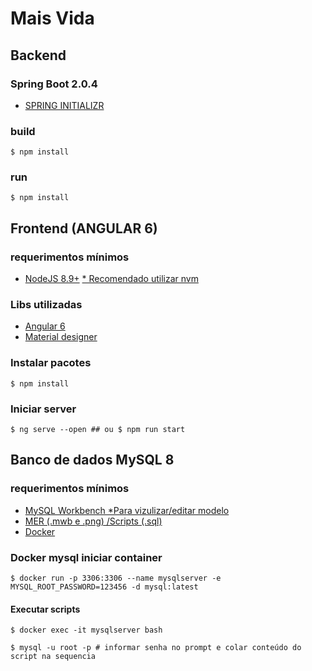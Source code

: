 # Mais Vida

## Backend
### Spring Boot 2.0.4
- [SPRING INITIALIZR](https://start.spring.io/)

### build
```$ npm install```

### run
```$ npm install```

## Frontend (ANGULAR 6)
### requerimentos mínimos
 - [NodeJS 8.9+](https://nodejs.org/en/) [* Recomendado utilizar nvm](https://github.com/creationix/nvm)

### Libs utilizadas
 - [Angular 6](https://angular.io/)
 - [Material designer](https://getmdl.io/)
  
### Instalar pacotes
 
```$ npm install```

### Iniciar server

```$ ng serve --open ## ou $ npm run start```


## Banco de dados MySQL 8
### requerimentos mínimos
 - [MySQL Workbench *Para vizulizar/editar modelo](https://dev.mysql.com/downloads/workbench/)
 - [MER (.mwb e .png) /Scripts (.sql)](/mer)
 - [Docker](https://docs.docker.com/docker-for-windows/install/)

### Docker mysql iniciar container

```$ docker run -p 3306:3306 --name mysqlserver -e MYSQL_ROOT_PASSWORD=123456 -d mysql:latest```


#### Executar scripts
```$ docker exec -it mysqlserver bash```

```$ mysql -u root -p # informar senha no prompt e colar conteúdo do script na sequencia```